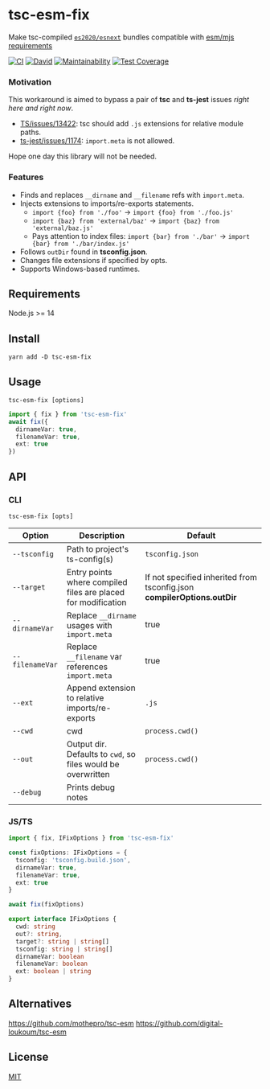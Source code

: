 # tsc-esm-fix
Make tsc-compiled [`es2020/esnext`](https://www.typescriptlang.org/tsconfig/#module) bundles compatible with [esm/mjs requirements](https://nodejs.org/api/esm.html#esm_packages)

[![CI](https://github.com/antongolub/tsc-esm-fix/workflows/CI/badge.svg)](https://github.com/antongolub/tsc-esm-fix/actions)
[![David](https://img.shields.io/david/dev/antongolub/tsc-esm-fix?label=deps)](https://david-dm.org/antongolub/tsc-esm-fix?type=dev)
[![Maintainability](https://api.codeclimate.com/v1/badges/795c6c62e875c263e2fa/maintainability)](https://codeclimate.com/github/antongolub/tsc-esm-fix/maintainability)
[![Test Coverage](https://api.codeclimate.com/v1/badges/795c6c62e875c263e2fa/test_coverage)](https://codeclimate.com/github/antongolub/tsc-esm-fix/test_coverage)

### Motivation
This workaround is aimed to bypass a pair of **tsc** and **ts-jest** issues _right here and right now_. 
* [TS/issues/13422](https://github.com/microsoft/TypeScript/issues/13422): tsc should add `.js` extensions for relative module paths.
* [ts-jest/issues/1174](https://github.com/kulshekhar/ts-jest/issues/1174): `import.meta` is not allowed.

Hope one day this library will not be needed.

### Features
* Finds and replaces `__dirname` and `__filename` refs with `import.meta`.
* Injects extensions to imports/re-exports statements.
    * `import {foo} from './foo'` → `import {foo} from './foo.js'`
    * `import {baz} from 'external/baz'` → `import {baz} from 'external/baz.js'`
    * Pays attention to index files: `import {bar} from './bar'` → `import {bar} from './bar/index.js'`
* Follows `outDir` found in **tsconfig.json**.  
* Changes file extensions if specified by opts.
* Supports Windows-based runtimes.

## Requirements
Node.js >= 14

## Install
```shell
yarn add -D tsc-esm-fix
```

## Usage
```shell
tsc-esm-fix [options]
```

```typescript
import { fix } from 'tsc-esm-fix'
await fix({
  dirnameVar: true,
  filenameVar: true,
  ext: true
})
```

## API
### CLI
```shell
tsc-esm-fix [opts]
```
| Option | Description | Default
|---|---|---|
|`--tsconfig`| Path to project's ts-config(s) | `tsconfig.json`
|`--target` | Entry points where compiled files are placed for modification | If not specified inherited from tsconfig.json **compilerOptions.outDir**
|`--dirnameVar` | Replace `__dirname` usages with `import.meta` | true
|`--filenameVar` | Replace `__filename` var references `import.meta` | true
|`--ext` | Append extension to relative imports/re-exports | `.js`
|`--cwd`| cwd | `process.cwd()`
|`--out`| Output dir. Defaults to `cwd`, so files would be overwritten | `process.cwd()`
|`--debug` | Prints debug notes

### JS/TS
```ts
import { fix, IFixOptions } from 'tsc-esm-fix'

const fixOptions: IFixOptions = {
  tsconfig: 'tsconfig.build.json',
  dirnameVar: true,
  filenameVar: true,
  ext: true
}

await fix(fixOptions)
```
```typescript
export interface IFixOptions {
  cwd: string
  out?: string,
  target?: string | string[]
  tsconfig: string | string[]
  dirnameVar: boolean
  filenameVar: boolean
  ext: boolean | string
}
```

## Alternatives
https://github.com/mothepro/tsc-esm
https://github.com/digital-loukoum/tsc-esm

## License
[MIT](./LICENSE)
